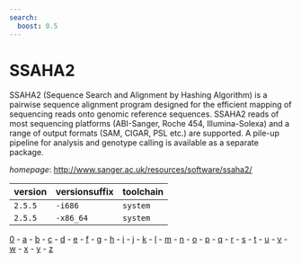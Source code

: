 ```yaml
---
search:
  boost: 0.5
---
```

# SSAHA2

SSAHA2 (Sequence Search and Alignment by Hashing Algorithm) is a   pairwise sequence alignment program designed for the efficient mapping of sequencing   reads onto genomic reference sequences. SSAHA2 reads of most sequencing platforms   (ABI-Sanger, Roche 454, Illumina-Solexa) and a range of output formats (SAM, CIGAR, PSL etc.)   are supported. A pile-up pipeline for analysis and genotype calling is available as   a separate package.

*homepage*: <http://www.sanger.ac.uk/resources/software/ssaha2/>

version | versionsuffix | toolchain
--------|---------------|----------
``2.5.5`` | ``-i686`` | ``system``
``2.5.5`` | ``-x86_64`` | ``system``

[0](../0/index.md) - [a](../a/index.md) - [b](../b/index.md) - [c](../c/index.md) - [d](../d/index.md) - [e](../e/index.md) - [f](../f/index.md) - [g](../g/index.md) - [h](../h/index.md) - [i](../i/index.md) - [j](../j/index.md) - [k](../k/index.md) - [l](../l/index.md) - [m](../m/index.md) - [n](../n/index.md) - [o](../o/index.md) - [p](../p/index.md) - [q](../q/index.md) - [r](../r/index.md) - [s](../s/index.md) - [t](../t/index.md) - [u](../u/index.md) - [v](../v/index.md) - [w](../w/index.md) - [x](../x/index.md) - [y](../y/index.md) - [z](../z/index.md)


